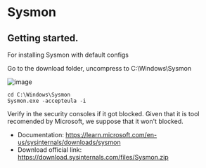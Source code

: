 # Sysmon

## Getting started.
For installing Sysmon with default configs

Go to the download folder, uncompress to C:\\Windows\\Sysmon

![image](https://github.com/user-attachments/assets/9251f29d-31f2-499f-8202-c6177c193a86)


```cmd.exe
cd C:\Windows\Sysmon
Sysmon.exe -accepteula -i
```

Verify in the security consoles if it got blocked. Given that it is tool recomended by Microsoft, we suppose that it won't blocked. 

* Documentation: https://learn.microsoft.com/en-us/sysinternals/downloads/sysmon
* Download official link: https://download.sysinternals.com/files/Sysmon.zip
